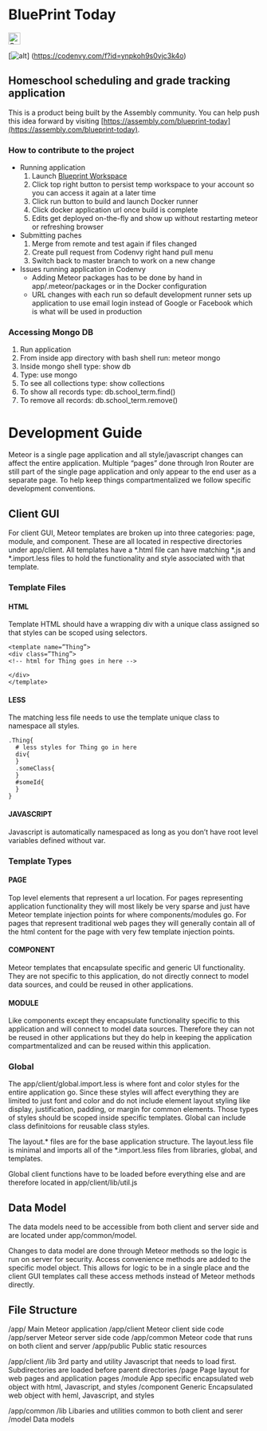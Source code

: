 # BluePrint Today #

<a href="https://assembly.com/blueprint-today/bounties?utm_campaign=assemblage&utm_source=blueprint-today&utm_medium=repo_badge"><img src="https://asm-badger.herokuapp.com/blueprint-today/badges/tasks.svg" height="24px" alt="Open Tasks" /></a>

[![alt](https://codenvy.com/factory/resources/factory-white.png)] (https://codenvy.com/f?id=ynpkoh9s0vjc3k4o)


## Homeschool scheduling and grade tracking application
This is a product being built by the Assembly community. You can help push this idea forward by visiting [https://assembly.com/blueprint-today](https://assembly.com/blueprint-today).

### How to contribute to the project ###
* Running application
    1. Launch [Blueprint Workspace](https://codenvy.com/f?id=ynpkoh9s0vjc3k4o)
    1. Click top right button to persist temp workspace to your account so you can access it again at a later time
    1. Click run button to build and launch Docker runner
    1. Click docker application url once build is complete
    1. Edits get deployed on-the-fly and show up without restarting meteor or refreshing browser 
* Submitting paches
    1. Merge from remote and test again if files changed
    1. Create pull request from Codenvy right hand pull menu
    1. Switch back to master branch to work on a new change
* Issues running application in Codenvy
    * Adding Meteor packages has to be done by hand in app/.meteor/packages or in the Docker configuration
    * URL changes with each run so default development runner sets up application to use email login instead of Google or Facebook which is what will be used in production

### Accessing Mongo DB ###

1. Run application
1. From inside app directory with bash shell run: meteor mongo
1. Inside mongo shell type: show db
1. Type: use mongo
1. To see all collections type: show collections
1. To show all records type: db.school_term.find()
1. To remove all records: db.school_term.remove()


# Development Guide
Meteor is a single page application and all style/javascript changes can affect the entire application.  Multiple “pages” done through Iron Router are still part of the single page application and only appear to the end user as a separate page.  To help keep things compartmentalized we follow specific development conventions.

## Client GUI
For client GUI, Meteor templates are broken up into three categories: page, module, and component.  These are all located in respective directories under app/client.  All templates have a *.html file can have matching *.js and *.import.less files to hold the functionality and style associated with that template.

### Template Files
#### HTML
Template HTML should have a wrapping div with a unique class assigned so that styles can be scoped using selectors.
```
<template name=”Thing”>
<div class=”Thing”>
<!-- html for Thing goes in here -->

</div>
</template>
```

#### LESS
The matching less file needs to use the template unique class to namespace all styles.
```
.Thing{
  # less styles for Thing go in here
  div{
  }
  .someClass{
  }
  #someId{
  }
}
```

#### JAVASCRIPT
Javascript is automatically namespaced as long as you don’t have root level variables defined without var.

### Template Types
#### PAGE
Top level elements that represent a url location.  For pages representing application functionality they will most likely be very sparse and just have Meteor template injection points for where components/modules go.  For pages that represent traditional web pages they will generally contain all of the html content for the page with very few template injection points.

#### COMPONENT
Meteor templates that encapsulate specific and generic UI functionality.  They are not specific to this application, do not directly connect to model data sources, and could be reused in other applications.

#### MODULE
Like components except they encapsulate functionality specific to this application and will connect to model data sources.  Therefore they can not be reused in other applications but they do help in keeping the application compartmentalized and can be reused within this application.

### Global
The app/client/global.import.less is where font and color styles for the entire application go.  Since these styles will affect everything they are limited to just font and color and do not include element layout styling like display, justification, padding, or margin for common elements.  Those types of styles should be scoped inside specific templates. Global can include class definitoions for reusable class styles.

The layout.* files are for the base application structure.  The layout.less file is minimal and imports all of the *.import.less files from libraries, global, and templates.

Global client functions have to be loaded before everything else and are therefore located in app/client/lib/util.js

## Data Model
The data models need to be accessible from both client and server side and are located under app/common/model.

Changes to data model are done through Meteor methods so the logic is run on server for security.  Access convenience methods are added to the specific model object.  This allows for logic to be in a single place and the client GUI templates call these access methods instead of Meteor methods directly.


## File Structure
/app/          Main Meteor application
/app/client    Meteor client side code
/app/server    Meteor server side code
/app/common    Meteor code that runs on both client and server
/app/public    Public static resources

/app/client
/lib           3rd party and utility Javascript that needs to load first.  Subdirectories are loaded before parent directories
/page          Page layout for web pages and application pages
/module        App specific encapsulated web object with html, Javascript, and styles
/component     Generic Encapsulated web object with heml, Javascript, and styles 

/app/common
/lib           Libaries and utilities common to both client and serer
/model         Data models